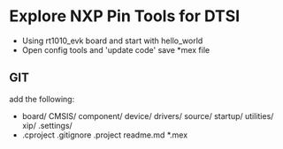 # Explore NXP Pin Tools for DTSI
- Using rt1010_evk board and start with hello_world 
- Open config tools and 'update code' save *mex file

## GIT
add the following:
- board/ CMSIS/ component/ device/ drivers/ source/ startup/ utilities/ xip/ .settings/ 
- .cproject .gitignore .project readme.md *.mex
